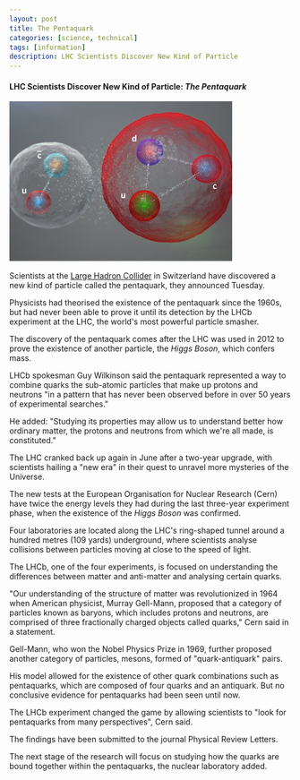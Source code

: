 ```yaml
---
layout: post
title: The Pentaquark
categories: [science, technical]
tags: [information]
description: LHC Scientists Discover New Kind of Particle
---
```


#### LHC Scientists Discover New Kind of Particle: _The Pentaquark_

![pentaquark](/assets/ico/pentaquark_cern.png)

Scientists at the [Large Hadron Collider](http://home.web.cern.ch/topics/large-hadron-collider) in Switzerland have discovered a new kind of particle called the pentaquark, they announced Tuesday.

Physicists had theorised the existence of the pentaquark since the 1960s, but had never been able to prove it until its detection by the LHCb experiment at the LHC, the world's most powerful particle smasher.

The discovery of the pentaquark comes after the LHC was used in 2012 to prove the existence of another particle, the _Higgs Boson_, which confers mass.

LHCb spokesman Guy Wilkinson said the pentaquark represented a way to combine quarks the sub-atomic particles that make up protons and neutrons "in a pattern that has never been observed before in over 50 years of experimental searches."

He added: "Studying its properties may allow us to understand better how ordinary matter, the protons and neutrons from which we're all made, is constituted."

The LHC cranked back up again in June after a two-year upgrade, with scientists hailing a "new era" in their quest to unravel more mysteries of the Universe.

The new tests at the European Organisation for Nuclear Research (Cern) have twice the energy levels they had during the last three-year experiment phase, when the existence of the _Higgs Boson_ was confirmed.

Four laboratories are located along the LHC's ring-shaped tunnel around a hundred metres (109 yards) underground, where scientists analyse collisions between particles moving at close to the speed of light.

The LHCb, one of the four experiments, is focused on understanding the differences between matter and anti-matter and analysing certain quarks.

"Our understanding of the structure of matter was revolutionized in 1964 when American physicist, Murray Gell-Mann, proposed that a category of particles known as baryons, which includes protons and neutrons, are comprised of three fractionally charged objects called quarks," Cern said in a statement.

Gell-Mann, who won the Nobel Physics Prize in 1969, further proposed another category of particles, mesons, formed of "quark-antiquark" pairs.

His model allowed for the existence of other quark combinations such as pentaquarks, which are composed of four quarks and an antiquark. But no conclusive evidence for pentaquarks had been seen until now.

The LHCb experiment changed the game by allowing scientists to "look for pentaquarks from many perspectives", Cern said.

The findings have been submitted to the journal Physical Review Letters.

The next stage of the research will focus on studying how the quarks are bound together within the pentaquarks, the nuclear laboratory added.

